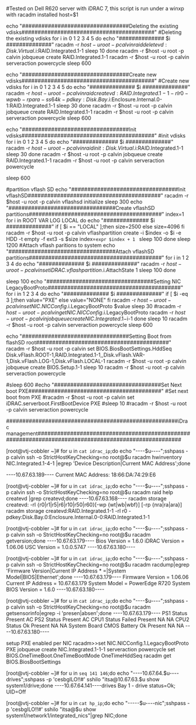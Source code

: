 #Tested on Dell R620 server with iDRAC 7, this script is run under a winxp with racadm installed
host=$1

echo "#################################Deleting the existing vdisks#########################################"
#Deleting the existing vdisks
for i in 0 1 2 3 4 5
do
        echo "############## $i ##############"
        racadm -r $host -u root -p calvin raid deletevd:Disk.Virtual.$i:RAID.Integrated.1-1
        sleep 10
done
racadm -r $host -u root -p calvin jobqueue create RAID.Integrated.1-1
racadm -r $host -u root -p calvin serveraction powercycle
sleep 600

echo "#################################Create new vdisks#########################################"
#Create new vdisks
for i in 0 1 2 3 4 5
do
        echo "############## $i ##############"
        racadm -r $host -u root -p calvin raid createvd:RAID.Integrated.1-1 -rl r0 -wp wb -rp ara -ss 64k -pdkey:Disk.Bay.$i:Enclosure.Internal.0-1:RAID.Integrated.1-1
        sleep 30
done
racadm -r $host -u root -p calvin jobqueue create RAID.Integrated.1-1
racadm -r $host -u root -p calvin serveraction powercycle
sleep 600


echo "#################################Init vdisks#########################################"
#init vdisks
for i in 0 1 2 3 4 5
do
        echo "############## $i ##############"
        racadm -r $host -u root -p calvin raid init:Disk.Virtual.$i:RAID.Integrated.1-1
        sleep 30
done
racadm -r $host -u root -p calvin jobqueue create RAID.Integrated.1-1
racadm -r $host -u root -p calvin serveraction powercycle


sleep 600


#partition vflash SD
echo "#################################Init vflashSD#########################################"
racadm -r $host -u root -p calvin vflashsd initialize
sleep 300
echo "#################################Create vflashSD partitions#########################################"
index=1
for i in ROOT VAR LOG LOCAL
do
        echo "############## $i ##############"
        if [ $i == "LOCAL" ];then
                size=2500
        else
                size=4096
        fi
        racadm -r $host -u root -p calvin vflashpartition create -i $index -o $i -e HDD -t empty -f ext3 -s $size
        index=`expr $index + 1 `
        sleep 100
done
sleep 1200
#Attach vflash paritions to system
echo "#################################Attach vflashSD partitions#########################################"
for i in 1 2 3 4
do
        echo "############## $i ##############"
        racadm -r $host -u root -p calvin set iDRAC.vflashpartition.$i.AttachState 1
        sleep 100
done

sleep 100
echo "#################################Setting NIC LegacyBootProto#########################################"
for i in 1 2 3 4
do
        echo "############## $i ##############"
        if [ $i -eq 3 ];then
                value="PXE"
        else
                value="NONE"
        fi
        racadm -r $host -u root -p calvin set NIC.NICConfig.$i.LegacyBootProto $value
        sleep 30
        #racadm -r $host -u root -p calvin get NIC.NICConfig.$i.LegacyBootProto
        racadm -r $host -u root -p calvin jobqueue create NIC.Integrated.1-$i-1
done
sleep 10
racadm -r $host -u root -p calvin serveraction powercycle
sleep 600

echo "#################################Setting Boot from flashSD root#########################################"
racadm -r $host -u root -p calvin set BIOS.BiosBootSettings.HddSeq Disk.vFlash.ROOT-1,RAID.Integrated.1-1,,Disk.vFlash.VAR-1,Disk.vFlash.LOG-1,Disk.vFlash.LOCAL-1
racadm -r $host -u root -p calvin jobqueue create BIOS.Setup.1-1
sleep 10
racadm -r $host -u root -p calvin serveraction powercycle

#sleep 600
#echo "#################################Set Next boot PXE#########################################"
#Set next boot from PXE
#racadm -r $host -u root -p calvin set iDRAC.serverboot.FirstBootDevice PXE
#sleep 10
#racadm -r $host -u root -p calvin serveraction powercycle

#####################################################iDrac management#####################################################################################################

[root@vtj-cobbler ~]# for u in `cat idrac_ip`;do echo "----$u----";sshpass -p calvin ssh -o StrictHostKeyChecking=no root@$u racadm hwinventory NIC.Integrated.1-4-1 |egrep 'Device Description|Current MAC Address';done

----10.67.63.189----
Current MAC Address:                          18:66:DA:74:29:E6

[root@vtj-cobbler ~]# for u in `cat idrac_ip`;do echo "----$u----";sshpass -p calvin ssh -o StrictHostKeyChecking=no root@$u racadm  raid help createvd |grep createvd;done
----10.67.63.168----
racadm storage createvd:<Controller FQDD> -rl {r0|r1|r5|r6|r10|r50|r60}[-wp {wt|wb|wbf}] [-rp {nra|ra|ara}]
racadm storage createvd:RAID.Integrated.1-1 -rl r0 -pdkey:Disk.Bay.0:Enclosure.Internal.0-0:RAID.Integrated.1-1

[root@vtj-cobbler ~]# for u in `cat idrac_ip`;do echo "----$u----";sshpass -p calvin ssh -o StrictHostKeyChecking=no root@$u racadm getversion;done
----10.67.63.179----
 Bios Version             = 1.6.0
 iDRAC Version            = 1.06.06
 USC Version              = 1.0.0.5747
----10.67.63.180----
 

 [root@vtj-cobbler ~]# for u in `cat idrac_ip`;do echo "----$u----";sshpass -p calvin ssh -o StrictHostKeyChecking=no root@$u racadm racdump|egrep 'Firmware Version|Current IP Address * =|System Model|BIOS|Ethernet';done
----10.67.63.179----
Firmware Version        = 1.06.06
Current IP Address      = 10.67.63.179
System Model            = PowerEdge R720
System BIOS Version     = 1.6.0
----10.67.63.180----


[root@vtj-cobbler ~]# for u in `cat idrac_ip`;do echo "----$u----";sshpass -p calvin ssh -o StrictHostKeyChecking=no root@$u racadm getsensorinfo|egrep -i 'presen|absen';done
----10.67.63.179----
PS1 Status                      Present                  AC
PS2 Status                      Present                  AC
CPU1 Status                     Failed      Present     NA          NA
CPU2 Status                     Ok          Present     NA          NA
System Board CMOS Battery       Ok          Present     NA          NA
----10.67.63.180----


setup PXE enabled per NIC
racadm>>set NIC.NICConfig.1.LegacyBootProto PXE
        jobqueue create NIC.Integrated.1-1-1
		serveraction powercycle
        set BIOS.OneTimeBoot.OneTimeBootMode OneTimeHddSeq
racadm get BIOS.BiosBootSettings

[root@vtj-cobbler ~]# for u in `seq 141 146`;do  echo "----10.67.64.$u----drives";sshpass -p 'cesbgILO!!#'  sshilo "itsa@10.67.63.$u show system1/drive;done
----10.67.64.141----drives
    Bay 1 - drive status=Ok; UID=Off

[root@vtj-cobbler ~]# for u in `cat hp_ip`;do  echo "-----$u----nic";sshpass -p 'cesbgILO!!#'  sshilo "itsa@$u show system1/network1/integrated_nics"|grep NIC;done